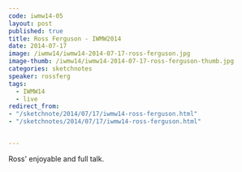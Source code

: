 ```yaml
---
code: iwmw14-05
layout: post
published: true
title: Ross Ferguson - IWMW2014
date: 2014-07-17
image: /iwmw14/iwmw14-2014-07-17-ross-ferguson.jpg
image-thumb: /iwmw14/iwmw14-2014-07-17-ross-ferguson-thumb.jpg
categories: sketchnotes
speaker: rossferg
tags:
  - IWMW14
  - live
redirect_from:
- "/sketchnote/2014/07/17/iwmw14-ross-ferguson.html"
- "/sketchnotes/2014/07/17/iwmw14-ross-ferguson.html"


---
```


Ross' enjoyable and full talk.
